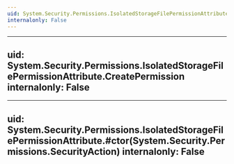 ```yaml
---
uid: System.Security.Permissions.IsolatedStorageFilePermissionAttribute
internalonly: False
---
```


---
uid: System.Security.Permissions.IsolatedStorageFilePermissionAttribute.CreatePermission
internalonly: False
---

---
uid: System.Security.Permissions.IsolatedStorageFilePermissionAttribute.#ctor(System.Security.Permissions.SecurityAction)
internalonly: False
---
